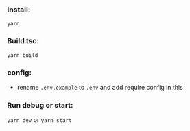 ### Install:
```yarn``` 
### Build tsc:
```yarn build``` 
### config:
- rename ```.env.example``` to ```.env``` and add require config in this
### Run debug or start: 
```yarn dev``` or ```yarn start```
